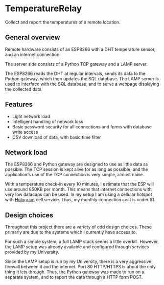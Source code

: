 # TemperatureRelay

Collect and report the temperatures of a remote location.

## General overview

Remote hardware consists of an ESP8266 with a DHT temperature sensor, and an internet connection.

The server side consists of a Python TCP gateway and a LAMP server.

The ESP8266 reads the DHT at regular intervals, sends its data to the Python gateway, which then updates the SQL database. The LAMP server is used to interface with the SQL database, and to serve a webpage displaying the collected data.

## Features

* Light network load
* Intelligent handling of network loss
* Basic password security for all connections and forms with database write access
* CSV download of data, with basic time filter

## Network load

The ESP8266 and Python gateway are designed to use as little data as possible. The TCP session is kept alive for as long as possible, and the application's use of the TCP connection is very simple, almost naive.

With a temperature check-in every 10 minutes, I estimate that the ESP will use around 850KB per month. This means that internet connections with very low datacaps can be used. In my setup I am using a cellular hotspot with [Hologram](https://hologram.io/) cell service. Thus, my monthly connection cost is under $1.

## Design choices

Throughout this project there are a variety of odd design choices. These primarly are due to the systems which I currently have access to. 

For such a simple system, a full LAMP stack seems a little overkill. However, the LAMP setup was already available and configured through services provided by my University.

Since the LAMP setup is run by my University, there is a very aggressive firewall between it and the internet. Port 80 HTTP/HTTPS is about the only thing it lets through. Thus, the Python gateway was made to run on a separate system, and to report the data through a HTTP form POST.
